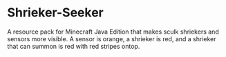 # Shrieker-Seeker
 A resource pack for Minecraft Java Edition that makes sculk shriekers and sensors more visible. A sensor is orange, a shrieker is red, and a shrieker that can summon is red with red stripes ontop.
